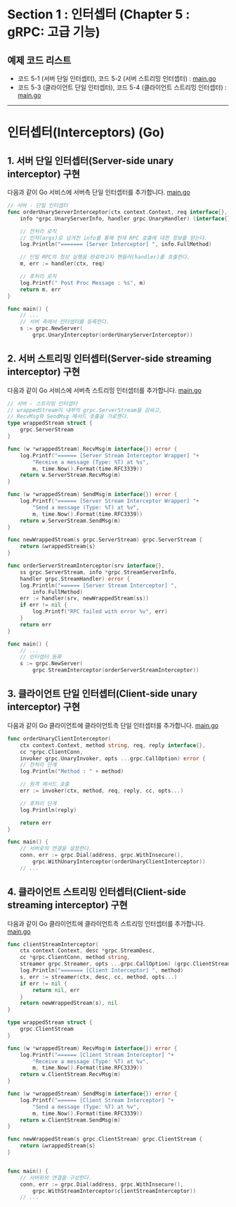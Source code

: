 # Section 1 : 인터셉터 (Chapter 5 : gRPC: 고급 기능)

## 예제 코드 리스트
- 코드 5-1 (서버 단일 인터셉터), 코드 5-2 (서버 스트리밍 인터셉터) : [main.go](order-service/server/main.go)
- 코드 5-3 (클라이언트 단일 인터셉터), 코드 5-4 (클라이언트 스트리밍 인터셉터) : [main.go](order-service/client/main.go)

----
# 인터셉터(Interceptors) (Go)

## 1. 서버 단일 인터셉터(Server-side unary interceptor) 구현
다음과 같이 Go 서비스에 서버측 단일 인터셉터를 추가합니다.
[main.go](order-service/server/main.go)

```go
// 서버 - 단일 인터셉터
func orderUnaryServerInterceptor(ctx context.Context, req interface{},
	info *grpc.UnaryServerInfo, handler grpc.UnaryHandler) (interface{}, error) {

	// 전처리 로직
	// 인자(args)로 넘겨진 info를 통해 현재 RPC 호출에 대한 정보를 얻는다.
	log.Println("======= [Server Interceptor] ", info.FullMethod)

	// 단일 RPC의 정상 실행을 완료하고자 핸들러(handler)를 호출한다.
	m, err := handler(ctx, req)

	// 후처리 로직
	log.Printf(" Post Proc Message : %s", m)
	return m, err
}

func main() {
    // ...
    // 서버 측에서 인터셉터를 등록한다.
	s := grpc.NewServer(
		grpc.UnaryInterceptor(orderUnaryServerInterceptor))
```

## 2. 서버 스트리밍 인터셉터(Server-side streaming interceptor) 구현
다음과 같이 Go 서비스에 서버측 스트리밍 인터셉터를 추가합니다.
[main.go](order-service/server/main.go)

```go
// 서버 - 스트리밍 인터셉터
// wrappedStream이 내부의 grpc.ServerStream을 감싸고,
// RecvMsg와 SendMsg 메서드 호출을 가로챈다.
type wrappedStream struct {
	grpc.ServerStream
}

func (w *wrappedStream) RecvMsg(m interface{}) error {
	log.Printf("====== [Server Stream Interceptor Wrapper] "+
		"Receive a message (Type: %T) at %s",
		m, time.Now().Format(time.RFC3339))
	return w.ServerStream.RecvMsg(m)
}

func (w *wrappedStream) SendMsg(m interface{}) error {
	log.Printf("====== [Server Stream Interceptor Wrapper] "+
		"Send a message (Type: %T) at %v",
		m, time.Now().Format(time.RFC3339))
	return w.ServerStream.SendMsg(m)
}

func newWrappedStream(s grpc.ServerStream) grpc.ServerStream {
	return &wrappedStream{s}
}

func orderServerStreamInterceptor(srv interface{},
	ss grpc.ServerStream, info *grpc.StreamServerInfo,
	handler grpc.StreamHandler) error {
	log.Println("====== [Server Stream Interceptor] ",
		info.FullMethod)
	err := handler(srv, newWrappedStream(ss))
	if err != nil {
		log.Printf("RPC failed with error %v", err)
	}
	return err
}

func main() {
    // ...
    // 인터셉터 등록
    s := grpc.NewServer(
        grpc.StreamInterceptor(orderServerStreamInterceptor))
```


## 3. 클라이언트 단일 인터셉터(Client-side unary interceptor) 구현
다음과 같이 Go 클라이언트에 클라이언트측 단일 인터셉터를 추가합니다.
[main.go](order-service/client/main.go)

```go
func orderUnaryClientInterceptor(
	ctx context.Context, method string, req, reply interface{},
	cc *grpc.ClientConn,
	invoker grpc.UnaryInvoker, opts ...grpc.CallOption) error {
	// 전처리 단계
	log.Println("Method : " + method)

	// 원격 메서드 호출
	err := invoker(ctx, method, req, reply, cc, opts...)

	// 후처리 단계
	log.Println(reply)

	return err
}

func main() {
    // 서버로의 연결을 설정한다.
    conn, err := grpc.Dial(address, grpc.WithInsecure(),
        grpc.WithUnaryInterceptor(orderUnaryClientInterceptor))
    // ...
```


## 4. 클라이언트 스트리밍 인터셉터(Client-side streaming interceptor) 구현
다음과 같이 Go 클라이언트에 클라이언트측 스트리밍 인터셉터를 추가합니다.
[main.go](order-service/client/main.go)

```go
func clientStreamInterceptor(
	ctx context.Context, desc *grpc.StreamDesc,
	cc *grpc.ClientConn, method string,
	streamer grpc.Streamer, opts ...grpc.CallOption) (grpc.ClientStream, error) {
	log.Println("======= [Client Interceptor] ", method)
	s, err := streamer(ctx, desc, cc, method, opts...)
	if err != nil {
		return nil, err
	}
	return newWrappedStream(s), nil
}

type wrappedStream struct {
	grpc.ClientStream
}

func (w *wrappedStream) RecvMsg(m interface{}) error {
	log.Printf("====== [Client Stream Interceptor] "+
		"Receive a message (Type: %T) at %v",
		m, time.Now().Format(time.RFC3339))
	return w.ClientStream.RecvMsg(m)
}

func (w *wrappedStream) SendMsg(m interface{}) error {
	log.Printf("====== [Client Stream Interceptor] "+
		"Send a message (Type: %T) at %v",
		m, time.Now().Format(time.RFC3339))
	return w.ClientStream.SendMsg(m)
}

func newWrappedStream(s grpc.ClientStream) grpc.ClientStream {
	return &wrappedStream{s}
}


func main() {
    // 서버와의 연결을 구성한다.
    conn, err := grpc.Dial(address, grpc.WithInsecure(),
        grpc.WithStreamInterceptor(clientStreamInterceptor))
    // ...
```